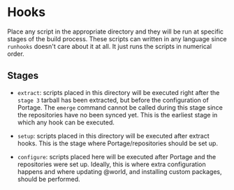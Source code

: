 # Hooks

Place any script in the appropriate directory and they will be run at
specific stages of the build process. These scripts can written in any
language since `runhooks` doesn't care about it at all. It just runs
the scripts in numerical order.

## Stages

* `extract`: scripts placed in this directory will be executed right after
the `stage 3` tarball has been extracted, but before the configuration of
Portage. The `emerge` command cannot be called during this stage since the
repositories have no been synced yet. This is the earliest stage in which
any hook can be executed.

* `setup`: scripts placed in this directory will be executed after extract
hooks. This is the stage where Portage/repositories should be set up.

* `configure`: scripts placed here will be executed after Portage and the
repositories were set up. Ideally, this is where extra configuration happens
and where updating @world, and installing custom packages, should be performed.
